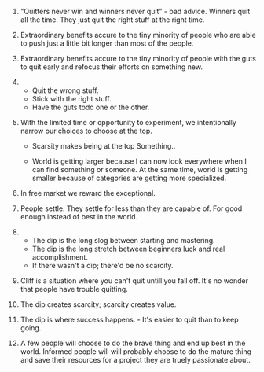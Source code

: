 1. "Quitters never win and winners never quit" - bad advice. Winners quit all the time. They just quit the right stuff at the right time.

2. Extraordinary benefits accure to the tiny minority of people who are able to push just a little bit longer than most of the people.

3. Extraordinary benefits accure to the tiny minority of people with the guts to quit early and refocus their efforts on something new.

4. - Quit the wrong stuff.
   - Stick with the right stuff.
   - Have the guts todo one or the other.

5. With the limited time or opportunity to experiment, we intentionally narrow our choices to choose at the top.

   - Scarsity makes being at the top Something..

   - World is getting larger because I can now look everywhere when I can find something or someone. At the same time, world is getting smaller because of categories are getting more specialized.

6. In free market we reward the exceptional.

7. People settle. They settle for less than they are capable of. For good enough instead of best in the world.

8. - The dip is the long slog between starting and mastering.
   - The dip is the long stretch between beginners luck and real accomplishment.
   - If there wasn't a dip; there'd be no scarcity.

9. Cliff is a situation where you can't quit untill you fall off. It's no wonder that people have trouble quitting.

10. The dip creates scarcity; scarcity creates value.

11. The dip is where success happens. - It's easier to quit than to keep going.

12. A few people will choose to do the brave thing and end up best in the world. Informed people will will probably choose to do the mature thing and save their resources for a project they are truely passionate about.
